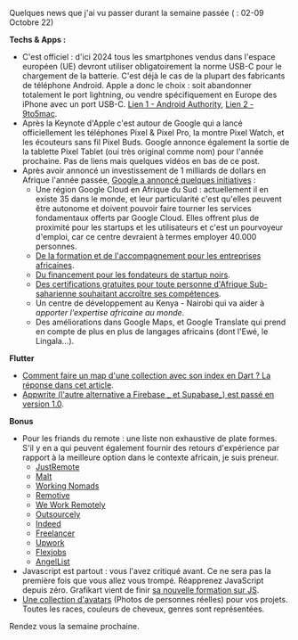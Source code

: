 Quelques news que j'ai vu passer durant la semaine passée ( : 02-09 Octobre 22)


**Techs & Apps :**
 - C'est officiel : d'ici 2024 tous les smartphones vendus dans l'espace européen (UE) devront utiliser obligatoirement la norme USB-C pour le chargement de la batterie. C'est déjà le cas de la plupart des fabricants de téléphone Android. Apple a donc le choix : soit abandonner totalement le port lightning, ou vendre spécifiquement en Europe des iPhone avec un port USB-C. [Lien 1 - Android Authority](https://www.androidauthority.com/eu-usb-c-mandatory-2024-3216175/), [Lien 2 - 9to5mac](https://9to5mac.com/2022/10/04/usb-c-iphone-3/).
 - Après la Keynote d'Apple c'est autour de Google qui a lancé officiellement les téléphones Pixel & Pixel Pro, la montre Pixel Watch, et les écouteurs sans fil Pixel Buds. Google annonce également la sortie de la tablette Pixel Tablet (oui très original comme nom) pour l'année prochaine. Pas de liens mais quelques vidéos en bas de ce post.
 - Après avoir annoncé un investissement de 1 milliards de dollars en Afrique l'année passée, [Google a annoncé quelques initiatives](https://blog.google/around-the-globe/google-africa/delivering-on-our-1b-commitment-in-africa/) :
	 - Une région Google Cloud en Afrique du Sud : actuellement il en existe 35 dans le monde, et leur particularité c'est qu'elles peuvent être autonome et doivent pouvoir faire tourner les services fondamentaux offerts par Google Cloud. Elles offrent plus de proximité pour les startups et les utilisateurs et c'est un pourvoyeur d'emploi, car ce centre devraient à termes employer 40.000 personnes.
	 - [De la formation et de l'accompagnement pour les entreprises africaines](https://events.withgoogle.com/google-hustle-academy/).
	 - [Du financement pour les fondateurs de startup noirs](https://www.campus.co/africa/black-founders-fund/).
	 - [Des certifications gratuites pour toute personne d'Afrique Sub-saharienne souhaitant accroître ses compétences](https://grow.google/intl/ssa/google-certificates).
	 - Un centre de développement au Kenya - Nairobi qui va aider à _apporter l'expertise africaine au monde_.
	 - Des améliorations dans Google Maps, et Google Translate qui prend en compte de plus en plus de langages africains (dont l'Ewé, le Lingala…).


**Flutter**
- [Comment faire un map d'une collection avec son index en Dart ? La réponse dans cet article](https://flutter.institute/mapping-an-array-by-index).
- [Appwrite (l'autre alternative a Firebase _ et Supabase_) est passé en version 1.0](https://github.com/appwrite/appwrite/releases/tag/1.0.0). 


**Bonus**
 - Pour les friands du remote : une liste non exhaustive de plate formes. S'il y en a qui peuvent également fournir des retours d'expérience par rapport à la meilleure option dans le contexte africain, je suis preneur.
	 - [JustRemote](https://justremote.co/)
	 - [Malt](https://www.malt.fr/c/freelances)
	 - [Working Nomads](https://www.workingnomads.com/jobs)
	 - [Remotive](https://remotive.com/)
	 - [We Work Remotely](https://weworkremotely.com/)
	 - [Outsourcely](https://www.outsourcely.com/)
	 - [Indeed](https://www.indeed.com/)
	 - [Freelancer](https://www.freelancer.com/)
	 - [Upwork](https://www.upwork.com/)
	 - [Flexjobs](https://www.flexjobs.com/)
	 - [AngelList](https://angel.co/candidates/overview)
 - Javascript est partout : vous l'avez critiqué avant. Ce ne sera pas la première fois que vous allez vous trompé. Réapprenez JavaScript depuis zéro. Grafikart vient de finir [sa nouvelle formation sur JS](https://grafikart.fr/formations/formation-javascript).
 - [Une collection d'avatars](https://userstock.io/) (Photos de personnes réelles) pour vos projets. Toutes les races, couleurs de cheveux, genres sont représentées. 

Rendez vous la semaine prochaine.




